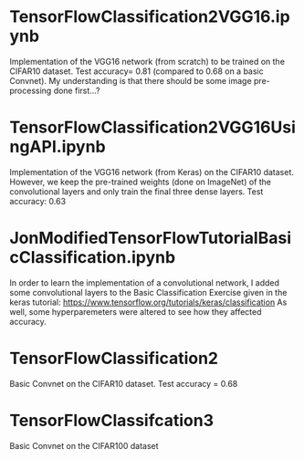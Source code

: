 # TensorFlowClassification2VGG16.ipynb
Implementation of the VGG16 network (from scratch) to be trained on the CIFAR10 dataset. Test accuracy= 0.81 (compared to 0.68 on a basic Convnet). My understanding is that there should be some image pre-processing done first...?

# TensorFlowClassification2VGG16UsingAPI.ipynb
Implementation of the VGG16 network (from Keras) on the CIFAR10 dataset. However, we keep the pre-trained weights (done on ImageNet) of the convolutional layers and only train the final three dense layers.
Test accuracy: 0.63

# JonModifiedTensorFlowTutorialBasicClassification.ipynb
In order to learn the implementation of a convolutional network, I added some convolutional layers
to the Basic Classification Exercise given in the keras tutorial: https://www.tensorflow.org/tutorials/keras/classification
As well, some hyperparemeters were altered to see how they affected accuracy.

# TensorFlowClassification2
Basic Convnet on the CIFAR10 dataset. Test accuracy = 0.68

# TensorFlowClassifcation3
Basic Convnet on the CIFAR100 dataset
